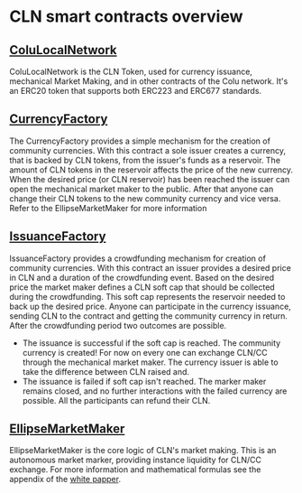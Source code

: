 
# CLN smart contracts overview

## [ColuLocalNetwork](reference/ColuLocalNetwork.md)

ColuLocalNetwork is the CLN Token, used for currency issuance, mechanical Market Making, and in other contracts of the Colu network. It's an ERC20 token that supports both ERC223 and ERC677 standards.


 ## [CurrencyFactory](reference/CurrencyFactory.md)

The CurrencyFactory provides a simple mechanism for the creation of community currencies. With this contract a sole issuer creates a currency, that is backed by CLN tokens, from the issuer's funds as a reservoir. The amount of CLN tokens in the reservoir affects the price of the new currency. When the desired price (or CLN reservoir) has been reached the issuer can open the mechanical market maker to the public. After that anyone can change their CLN tokens to the new community currency and vice versa. Refer to the EllipseMarketMaker for more information


## [IssuanceFactory](reference/IssuanceFactory.md)
IssuanceFactory provides a crowdfunding mechanism for creation of community currencies. With this contract an issuer provides a desired price in CLN and a duration of the crowdfunding event. Based on the desired price the market maker defines a CLN soft cap that should be collected during the crowdfunding. This soft cap represents the reservoir needed to back up the desired price. Anyone can participate in the currency issuance, sending CLN to the contract and getting the community currency in return. After the crowdfunding period two outcomes are possible.
- The issuance is successful if the soft cap is reached. The community currency is created! For now on every one can exchange CLN/CC through the mechanical market maker. The currency issuer is able to take the difference between CLN raised and.
- The issuance is failed if soft cap isn't reached. The marker maker remains closed, and no further interactions with the failed currency are possible. All the participants can refund their CLN.


 ## [EllipseMarketMaker](reference/EllipseMarketMaker.md)

EllipseMarketMaker is the core logic of CLN's market making. This is an autonomous market marker, providing instance liquidity for CLN/CC exchange. For more information and mathematical formulas see the appendix of the [white papper](https://cln.network/pdf/cln_whitepaper.pdf).
